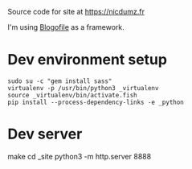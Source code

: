 Source code for site at https://nicdumz.fr

I'm using [Blogofile](https://github.com/EnigmaCurry/blogofile) as a framework.
# Dev environment setup

    sudo su -c "gem install sass"
    virtualenv -p /usr/bin/python3 _virtualenv
    source _virtualenv/bin/activate.fish
    pip install --process-dependency-links -e _python


# Dev server

   make
   cd \_site
   python3 -m http.server 8888
